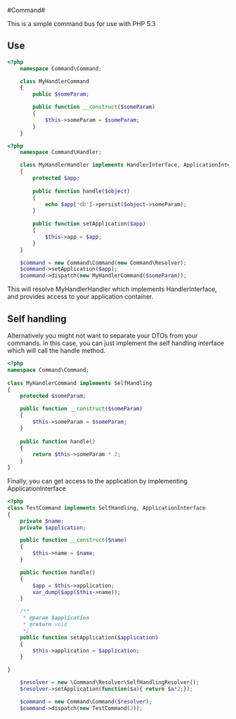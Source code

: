 #Command#

This is a simple command bus for use with PHP 5.3

## Use ##

```PHP
<?php
    namespace Command\Command;

    class MyHandlerCommand 
    {
        public $someParam;

        public function __construct($someParam)
        {
            $this->someParam = $someParam;
        }
    }
```

```PHP
<?php
    namespace Command\Handler;

    class MyHandlerHandler implements HandlerInterface, ApplicationInterface
    {
        protected $app;
        
        public function handle($object)
        {
            echo $app['db']->persist($object->someParam);
        }
        
        public function setApplication($app)
        {
            $this->app = $app;
        }
    }
```

```PHP
    $command = new Command\Command(new Command\Resolver);
    $command->setApplication($app);
    $command->dispatch(new MyHandlerCommand($someParam));
```

This will resolve MyHandlerHandler which implements HandlerInterface, and 
provides access to your application container.

## Self handling ##

Alternatively you might not want to separate your DTOs from your commands. In this case, you can
just implement the self handling interface which will call the handle method.

```PHP
<?php
namespace Command\Command;
    
class MyHandlerCommand implements SelfHandling
{
    protected $someParam;

    public function __construct($someParam)
    {
        $this->someParam = $someParam;
    }
         
    public function handle()
    {
        return $this->someParam * 2;
    }
}
```

Finally, you can get access to the application by implementing ApplicationInterface
```PHP
<?php
class TestCommand implements SelfHandling, ApplicationInterface
{
    private $name;
    private $application;

    public function __construct($name)
    {
        $this->name = $name;
    }

    public function handle()
    {
        $app = $this->application;
        var_dump($app($this->name));
    }

    /**
     * @param $application
     * @return void
     */
    public function setApplication($application)
    {
        $this->application = $application;
    }

}
```
```PHP
    $resolver = new \Command\Resolver\SelfHandlingResolver();
    $resolver->setApplication(function($a){ return $a*2;});

    $command = new Command\Command($resolver);
    $command->dispatch(new TestCommand(2));
```
